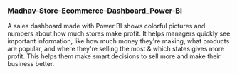 ### Madhav-Store-Ecommerce-Dashboard_Power-Bi
A sales dashboard made with Power BI shows colorful pictures and numbers about how much stores make profit. It helps managers quickly see important information, like how much money they're making, what products are popular, and where they're selling the most & which states gives more profit. This helps them make smart decisions to sell more and make their business better.
